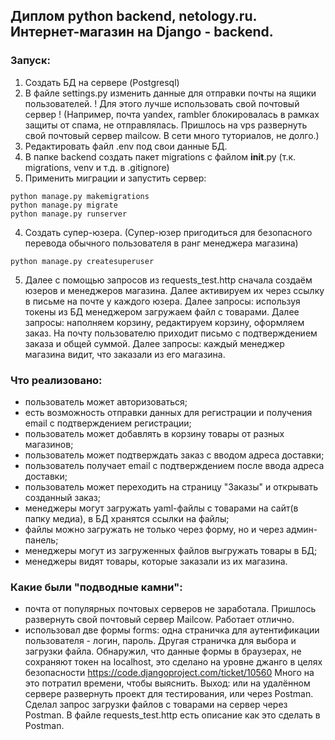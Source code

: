 ## Диплом python backend, netology.ru. Интернет-магазин на Django - backend.

### Запуск:
1. Создать БД на сервере (Postgresql)
2. В файле settings.py изменить данные для отправки почты на ящики пользователей. 
! Для этого лучше использовать свой почтовый сервер !
(Например, почта yandex, rambler блокировалась в рамках защиты от спама, не отправлялась. 
Пришлось на vps развернуть свой почтовый сервер mailcow. В сети много туториалов, не долго.)
3. Редактировать файл .env под свои данные БД.
4. В папке backend создать пакет migrations с файлом __init__.py (т.к. migrations, venv и т.д. в .gitignore)
5. Применить миграции и запустить сервер:
```shell
python manage.py makemigrations
python manage.py migrate
python manage.py runserver
```
4. Создать супер-юзера. 
(Супер-юзер пригодиться для безопасного перевода обычного пользователя в ранг менеджера магазина)
```shell
python manage.py createsuperuser
```
5. Далее с помощью запросов из requests_test.http сначала создаём юзеров и менеджеров магазина.
Далее активируем их через ссылку в письме на почте у каждого юзера.
Далее запросы: используя токены из БД менеджером загружаем файл с товарами.
Далее запросы: наполняем корзину, редактируем корзину, оформляем заказ. 
На почту пользователю приходит письмо с подтверждением заказа и общей суммой.
Далее запросы: каждый менеджер магазина видит, что заказали из его магазина.

### Что реализовано:
- пользователь может авторизоваться;
- есть возможность отправки данных для регистрации и получения email с подтверждением регистрации;
- пользователь может добавлять в корзину товары от разных магазинов;
- пользователь может подтверждать заказ с вводом адреса доставки;
- пользователь получает email с подтверждением после ввода адреса доставки;
- пользователь может переходить на страницу "Заказы" и открывать созданный заказ;
- менеджеры могут загружать yaml-файлы с товарами на сайт(в папку медиа), в БД хранятся ссылки на файлы;
- файлы можно загружать не только через форму, но и через админ-панель;
- менеджеры могут из загруженных файлов выгружать товары в БД;
- менеджеры видят товары, которые заказали из их магазина.

### Какие были "подводные камни":
- почта от популярных почтовых серверов не заработала. 
Пришлось развернуть свой почтовый сервер Mailcow. Работает отлично.
- использовал две формы forms: одна страничка для аутентификации пользователя - логин, пароль.
Другая страничка для выбора и загрузки файла. Обнаружил, что данные формы в браузерах, не сохраняют токен на localhost,
это сделано на уровне джанго в целях безопасности https://code.djangoproject.com/ticket/10560
Много на это потратил времени, чтобы выяснить. Выход: или на удалённом сервере развернуть проект для тестирования,
или через Postman. Сделал запрос загрузки файлов с товарами на сервер через Postman.
В файле requests_test.http есть описание как это сделать в Postman.